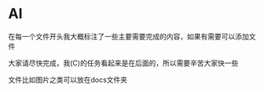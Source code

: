 # AI
在每一个文件开头我大概标注了一些主要需要完成的内容，如果有需要可以添加文件

大家请尽快完成，我(C)的任务看起来是在后面的，所以需要辛苦大家快一些

文件比如图片之类可以放在docs文件夹
